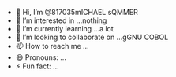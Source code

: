 - 👋 Hi, I’m @817035mICHAEL sQMMER
- 👀 I’m interested in ...nothing
- 🌱 I’m currently learning ...a lot
- 💞️ I’m looking to collaborate on ...gGNU  COBOL
- 📫 How to reach me ...
- 😄 Pronouns: ...
- ⚡ Fun fact: ...

<!---
817035git/817035git is a ✨ special ✨ repository because its `README.md` (this file) appears on your GitHub profile.
You can click the Preview link to take a look at your changes.
--->

